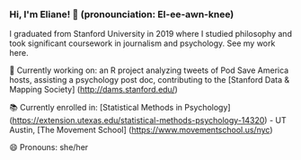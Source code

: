 ### Hi, I'm Eliane! 👋 (pronounciation: El-ee-awn-knee) 

I graduated from Stanford University in 2019 where I studied philosophy and took significant coursework in journalism and psychology. See my work here. 

🔭 Currently working on: an R project analyzing tweets of Pod Save America hosts, assisting a psychology post doc, contributing to the [Stanford Data & Mapping Society] (http://dams.stanford.edu/)

📚 Currently enrolled in: [Statistical Methods in Psychology] (https://extension.utexas.edu/statistical-methods-psychology-14320) - UT Austin, [The Movement School] (https://www.movementschool.us/nyc)

😄 Pronouns: she/her


<!--
**elianemitchell/elianemitchell** is a ✨ _special_ ✨ repository because its `README.md` (this file) appears on your GitHub profile.


Here are some ideas to get you started:

- 🔭 I’m currently working on ...
- 🌱 I’m currently learning ...
- 👯 I’m looking to collaborate on ...
- 🤔 I’m looking for help with ...
- 💬 Ask me about ...
- 📫 How to reach me: ...
- 😄 Pronouns: ...
- ⚡ Fun fact: ...
-->
